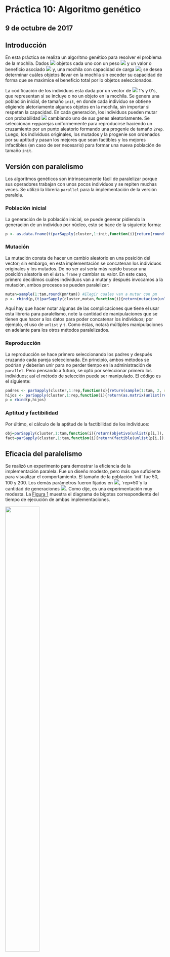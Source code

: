 # Práctica 10: Algoritmo genético
## 9 de octubre de 2017

## Introducción
<p align="justified">
En esta práctica se realiza un algoritmo genético para resolver el problema de la mochila. Dados <img src="http://latex.codecogs.com/svg.latex?n" border="0"/> objetos cada uno con un peso <img src="http://latex.codecogs.com/svg.latex?p_i" border="0"/> y un valor o beneficio asociado <img src="http://latex.codecogs.com/svg.latex?v_i" border="0"/> y, una mochila con capacidad de carga <img src="http://latex.codecogs.com/svg.latex?P" border="0"/>; se desea determinar cuáles objetos llevar en la mochila sin exceder su capacidad de forma que se maximice el beneficio total por lo objetos seleccionados.

La codificación de los individuos esta dada por un vector de <img src="http://latex.codecogs.com/svg.latex?n" border="0"/> 1's y 0's, que representan si se incluye o no un objeto en la mochila. Se genera una población inicial, de tamaño `init`, en donde cada individuo se obtiene eligiendo aletoriamente algunos objetos en la mochila, sin importar si respetan la capacidad. En cada generación, los individuos pueden mutar con probabilidad <img src="http://latex.codecogs.com/svg.latex?p_m" border="0"/> cambiando uno de sus genes aleatoriamente. Se seleccionan `rep`parejas uniformemente para reproducirse haciendo un cruzamiento por un punto aleatorio formando una progenie de tamaño `2rep`. Luego, los individuos originales, los mutados y la progenie son ordenados por su aptitud y pasan los mejores que sean factibles y los mejores infactibles (en caso de ser necesario) para formar una nueva población de tamaño `init`.
</p>

## Versión con paralelismo
Los algoritmos genéticos son intrinsecamente fácil de paralelizar porque sus operadores trabajan con unos pocos individuos y se repiten muchas veces. Se utilizó la libreria `parallel` para la implementación de la versión paralela. 

### Población inicial
La  generación de la población inicial, se puede generar pidiendo la generación de un individuo por núcleo, esto se hace de la siguiente forma:
```R
p <- as.data.frame(t(parSapply(cluster,1:init,function(i){return(round(runif(n)))})))
```

### Mutación
La mutación consta de hacer un cambio aleatorio en una posición del vector; sin embargo, en esta implementación se concatenan los individuos originales y los mutados. De no ser así sería más rapido buscar una posición aleatoria en el `data.frame` y cambiar su valor. En este caso, primero decidimos cuáles individuos van a mutar y después invocamos a la mutación, ambos procesos se pueden paralelizar:

```R
mutan=sample(1:tam,round(pm*tam)) #Elegir cuales van a mutar con pm
p <- rbind(p,(t(parSapply(cluster,mutan,function(i){return(mutacion(unlist(p[i,]), n))}))))
```
Aquí hay que hacer notar algunas de las complicaciones que tiene el usar esta librería para paralelismo, note la cantidad de manipulaciones que se tienen que hacer a los datos para poder concatenar los individuos; por ejemplo, el uso de `unlist` y `t`. Como éstas, notará múltiples manipulaciones en adelante para los otros métodos paralelizados.


### Reproducción
La reproducción se hace primero seleccionando los padres y después cruzando cada pareja seleccionada. En principio, ambos métodos se podrían y deberían unir para no perder tiempo en la administración de `parallel`. Pero pensando a futuro, se optó por seleccionar primero los individuos; así el método de selección puede ser manipulado. El código es el siguiente:

```R
padres <- parSapply(cluster,1:rep,function(x){return(sample(1:tam, 2, replace=FALSE))}) #selección de padres        
hijos <- parSapply(cluster,1:rep,function(i){return(as.matrix(unlist(reproduccion(p[padres[1,i],], p[padres[2,i],], n)),ncol=n))})
p = rbind(p,hijos)
```

### Aptitud y factibilidad
Por último, el cálculo de la aptitud de la factibilidad de los individuos:
```R
obj=parSapply(cluster,1:tam,function(i){return(objetivo(unlist(p[i,]), valores))})
fact=parSapply(cluster,1:tam,function(i){return(factible(unlist(p[i,]), pesos, capacidad))})
```
 
## Eficacia del paralelismo
<p align="justified">
Se realizó un experimento para demostrar la eficiencia de la implementación paralela. Fue un diseño modesto, pero más que suficiente para visualizar el comportamiento. El tamaño de la población `init` fue 50, 100 y 200. Los demás parámetros fueron fijados en <img src="http://latex.codecogs.com/svg.latex?p_m=0.05" border="0"/>, `rep=50`y la cantidad de generaciones <img src="http://latex.codecogs.com/svg.latex?t_{\max}=50" border="0"/>. Como dije, es una experimentación muy modesta. La <a href="#fig1">Figura 1</a> muestra el diagrama de bigotes correspondiente del tiempo de ejecución de ambas implementaciones.
</p>

<p align="center">
<div id="fig1" style="width:300px; height=200px">
<img src="https://github.com/eduardovaldesga/SimulacionSistemas/blob/master/p10/secuencialParalelo1.png" height="60%" width="60%"/><br>
<b>Figura 1.</b> Comparación de implementación secuencial y paralelo de AG.
</div>
</p>

<p align="justified">
 Los resultados son notorios aún y cuando se están considerando esfuerzos muy pequeños. El tiempo de ejecución promedio de la implementación secuencial es de 82.84 segundos contra 3.71 segundos del caso paralelo.  
 </p>
 
 
 ## Reto 1: Selección por ruleta 
 El primer reto consta de cambiar el método de selección de los individuos a reproducirse. El método de selección por ruleta consta de asignar una probabilidad de selección a cada padre que dependa directamente de su aptitud o valor objetivo. La forma clásica de hacerlo es transformar el vector de aptitudes a un vector de probabilidades, dividiendo la aptitud de cada individuo entre la aptitud total de la población. Así, un padre con mejor aptitud, tiene mayor probabilidad de ser seleccionado. Este método de selección, al igual que el de torneo,  imitan en cierta medida un comportamiento evolutivo natural. En R, implementar esto es muy sencillo, basta con introducir la nueva distribución de probabilidad con el parámetro `prob` de `sample`. 
 
 Para probar la eficacia del método de selección se desarrolla experimentación variando todos los parámetros del algoritmo genético: 
 <ul>
 <li> Tamaño de la población: 500 y 1000</li>
 <li> Cantidad de generaciones: 200 y 300</li>
 <li> Probabilidad de mutación: 0.05 y 0.1</li>
 <li> Cantidad de parejas de padres a reproducrise (multiplicado por tamaño de población): 0.1 y 0.25 </li>
 </ul>

<p align="justified">
Para cada tratamiento se realizaron diez réplicas. Se decidió tomar estos niveles para los factores antes mencionados con el fin de encontrar variabilidad en la respuesta, pues nose quiere decantar por un método de selección que sea mejor para cierto valor de estos parámetros. Por cada réplica se utiliza la misma población inicial para ambos casos. Cabe recordar que la hipótesis que se desea probar  es si hay diferencia al cambiar el método de selección, por tanto se utiliza como factor la interacción de todos los parámetros mencionados. En la <a href="#fig2"> Figura 2</a> aparece el diagrama de bigotes correspondiente, en el eje horizontal está la interacción de los factores. Note que existe un comportamiento muy similar en los resultados para ambos métodos de selección. Una prueba de Wilcoxon nos indica que no hay diferencia significativa con un valor-<img src="http://latex.codecogs.com/svg.latex?p" border="0"/> de 0.466. 
  </p>
<p align="center">
<div id="fig2" style="width:300px; height=200px">
<img src="https://github.com/eduardovaldesga/SimulacionSistemas/blob/master/p10/AjusteParametros.png" height="100%" width="100%"/><br>
<b>Figura 2.</b> Eficacia del método de selección por ruleta.
</div>
</p>

Como medio más ilustrativo, se siguió la evolución de una población de individuos para ver su desempeño. Consideramos como punto de partida la misma población inicial y desde ahí se calculó el incumbente en cada generación utilizando los dos diferentes métodos de selección. Los resultados pueden verse en la <a href="#fig3">Figura 3</a>; en negro, aparece la evolución cuando no se considera el método por ruleta y en rojo, cuando si se considera. La linea verde corresponde al valor objetivo óptimo.

 </p>
<p align="center">
<div id="fig3" style="width:300px; height=200px">
<img src="https://github.com/eduardovaldesga/SimulacionSistemas/blob/master/p10/R1.png" height="100%" width="100%"/><br>
<b>Figura 3.</b> Desempeño de ambos métodos de selección durante la evolución.
</div>
</p>
Observe como aunque se observa una mejora más rápida del método de selección por ruleta, al final no hay una diferencia apreciable en el incumbente; razón por la cuál no se encontró diferencia significativa. Una explicación gráfica del porqué se muestra en la <a href="#fig4">Figura 4</a> en donde se graficó la distribución de probabilidad para la selección en cada generación. En otras palabras, se grafican los valores de la ruleta, los datos se ordenan en decrecientemente por su valor objetivo para verlo claramente. En rojo se muestra la densidad de los valores objetivo de la población.

 </p>
<p align="center">
<div id="fig4" style="width:300px; height=200px">
<img src="https://github.com/eduardovaldesga/SimulacionSistemas/blob/master/p10/R1_Ruleta.gif" height="60%" width="60%"/><br>
<b>Figura 4.</b> Evolución de la ruleta de selección y densidad de los objetivos.
</div>
</p>

Note como la distribución se va asemejando cada vez mas a la uniforme, haciendo que en las últimas generaciones ambos métodos sean equivalentes. La razón de que sea uniforme al final puede verse en la densidad de los valores objetivos; tras el paso de las generaciones, los individuos se van pareciendo cada vez más entre sí, dando lugar a un fenómeno conocido como deriva genética. Esto puede apreciarse en la forma en que aumenta la curtosis de la densidad pues gran parte de los individuos son el mismo (teniendo un mismo valor objetivo y una misma probabilidad de ser seleccionados). La densidad también nos sirve para ver en el hecho de la deriva genética como van apareciendo óptimos locales como pequeñas cimas; en otras palabras, estamos hablando de poca diversidad de soluciones.

## Ajuste de parámetros
Una de las razones por las que la prueba estadística nos dice que no importa el método de selección es porque se pudo haber hecho experimentación sobre valores de los parámetros que no conducen diferencias. Algo que sí podemos notar en la <a href="#fig2"> Figura 2</a> es como hay configuraciones que ayudan al algoritmo a acercarse al valor óptimo. Si logramos acercarnos más al óptimo y en este punto la prueba sigue diciendo que no hay diferencia significativa entre los métodos de selcción entonces tendríamos una justificación más aceptable.

Para estimar cuál es la mejor configuración y deducir un camino en el que se observaría un mejor comportamiento, se hacen pruebas de Kruskal y Wallis para cada factor (parámetro) que nos indiquen si éstos influyen estadísticamente en el valor objetivo obtenido. El <a href="#tab1"> Cuadro 1</a> muestra los valores-<img src="http://latex.codecogs.com/svg.latex?p" border="0"/> correspondientes a cada prueba. 

<div>
<table>
  <tr>
    <th>Parámetro / Método de selección</th>
    <th>Sin ruleta</th>
    <th>Con ruleta</th>
  </tr>
  <tr>
    <td>Tamaño de población</td>
    <td>*</td>
    <td>0.0011</td>
  </tr>
  <tr>
    <td>Probabilidad de mutación</td>
    <td>0.0663</td>
    <td>0.2885</td>
  </tr>
  <tr>
    <td>Porcentaje de parejas de padres seleccionadas</td>
    <td>0.0234</td>
    <td>0.0041</td>
  </tr>
  <tr>
    <td>Número de generaciones</td>
    <td>0.3658</td>
    <td>0.0063</td>
  </tr> 
</table>
 <b>Cuadro 1.</b> Resultados de pruebas estadísticas para significancia de parámetros.
</div>

Donde el símbolo * significa un valor-<img src="http://latex.codecogs.com/svg.latex?p" border="0"/> de <img src="http://latex.codecogs.com/svg.latex?1.817\times10^{-5}" border="0"/>. Para ambos métodos de selección, el tamaño de la población y la cantidad de parejas seleccionadas para reproducirse son estadíticamente significativos. Los otros dos factores tienen significancia contrapuesta en cada caso. Haciendo uso de la los valores de las medianas de cada nivel y del diagrama de bigotes de la <a href="#fig5">Figura 2</a>, elegimos como una buena configuración la de tamaño de población 1000, probabilidad de mutación 0.1, cantidad de parejas 0.1 y número de generaciones 300. Además se analiza el caso de aumentar el tamaño de población y disminuir la cantidad de parejas seleccionadas pues hacia allá apunta (al menos por el momento) que el algoritmo tiene mejor desempeño.

 ## Reto 2: Método de supervivencia por ruleta
 <p align="justified">
 El segundo reto consta de extender la ruleta para seleccionar a los individuos que pasen a la siguiente generación; es decir, ahora la probabilidad de supervivencia es proporcional al valor objetivo. Aquí se hace la consideración de que primero se pasan los <img src="http://latex.codecogs.com/svg.latex?k" border="0"/> mejores individuos y los restantes se seleccionan de acuerdo a la ruleta. Esto para asegurar que los mejores individuos pasen a la siguiente generación. 
 
Los valores objetivo de las soluciones infactibles son escalados para que el mejor de los infactibles no supere al peor de los factibles. Con esta idea, las soluciones infactibles pueden pasar a la siguiente generación, pero con poca probabilidad. El código es el siguiente:

```R
elite <- order(-p[, (n + 2)], -p[, (n + 1)])[1:init]
#penalizar a los infactibles
f.min=min(obj[fact])
nf.max=max(obj[!fact])
#se penaliza para que el mejor infactible este al 20% del peor factible
obj[!fact]=max(obj[!fact]-(nf.max-f.min*0.8),0)

#agregar k mejores
mantener=elite[1:floor(k*init)]

obj2=obj[setdiff(1:tam,mantener)]

ruleta=obj2/sum(obj2)
mantener <- c(mantener,sample(setdiff(1:tam,mantener),init-length(mantener),replace = FALSE,prob=ruleta))
p <- p[mantener,]
tam <- dim(p)[1]
assert(tam == init)
#reactualizar ruleta para la seleccion
ruleta=obj[mantener]/sum(obj[mantener])
factibles <- p[p$fact == TRUE,]
            ```


 
 Para medir la eficacia de la supervivencia por ruleta se realizó un experimento en donde, considerando el ajuste de parámetros previo, se consideraron los siguientes valores de los parámetros:
 </p>
 
 <ul>
 <li> Tamaño de población: 2000 y 3000</li>
 <li> Probabilidad de mutación: 0.1 </li>
 <li> Numero de parejas: 0.05 y 0.1 </li>
 <li> Número de generaciones: 300 </li>
 <li> Número de soluciones elite (<img src="http://latex.codecogs.com/svg.latex?k" border="0"/>): 0.05 y 0.1 </li>
 </ul>
 
 <p align="justified">
 La <a href="#fig5">Figura 5</a> muestra los diagramas de bigotes correspondientes al experimento con diez réplicas en cada tratamiento. El valor de <img src="http://latex.codecogs.com/svg.latex?k" border="0"/>, se utiliza sólo como variabilidad en la prueba pues no es un parámetro comparable. Aprovechando e intentando salir de dudas en la conclusión del Reto 1, se analizó también el caso del algoritmo original. En verde, aparecen los resultados cuando no se utiliza ruleta en la selección; en rojo, cuando se utiliza selección por ruleta y; en azul, el caso en que hay selección y supervivencia por ruleta.
</p>
<p align="center">
<div id="fig5" style="width:300px; height=200px">
<img src="https://github.com/eduardovaldesga/SimulacionSistemas/blob/master/p10/BoxplotSupervivencia.png" height="100%" width="100%"/><br>
<b>Figura 5.</b> Diagrama de bigotes para ambos métodos de supervivencia.
</div>
<p align="justified">
Note que no hay mucha diferencia entre los métodos de selección (para reproducción) y una prueba de Wilcoxon con un valor-<img src="http://latex.codecogs.com/svg.latex?p" border="0"/> de 0.41 justifica nuestra observación.

Respecto al método de supervivencia si se nota una clara mejora en la calidad de las soluciones, la cuál es justificada por una prueba estadística homóloga. De paso, podemos ver fácilmente como la mejor configuración de parámetros encontrada es con una población de tamaño 3000, 10% de parejas selccionadas para cruzamiento y, de acuerdo a una prueba de Kruskall y Wallis, un valor de <img src="http://latex.codecogs.com/svg.latex?k" border="0"/> de 0.1, correspondiente al 10% de individuos elite pasados de generación a generación.
 
 La <a href="#fig6">Figura 6</a> muestra la evolución del incumbente cuando se utiliza la supervivencia por ruleta (en rojo) y cuando no (en negro).
 </p>
<p align="center">
<div id="fig6" style="width:300px; height=200px">
<img src="https://github.com/eduardovaldesga/SimulacionSistemas/blob/master/p10/R2.png" height="100%" width="100%"/><br>
<b>Figura 6.</b> Desempeño del algoritmo con supervivencia por ruleta.
</div>

Note como la supervivencia por ruleta permite llegar a la solución óptima desde casi la mitad de la evolución, el caso de selección elitista (sin ruleta) tuvo un rápido acercamiento pero se quedó atorado en un óptimo local. Una vez más se aprecia como seleccionar soluciones que no sean tan buenas nos permite llegar a un futuro a mejores soluciones que con una selección completamente voraz.

Por último, se incluye los cambios de la densidad de valores objetivo durante la evolución. Por visualización éstos fueron escalados y no se muestran su valores en el eje horizontal (véase <a href="#fig7">Figura 7</a>). Note como en el caso en el que se permite supervivencia por ruleta la densidad se carga  a la derecha, decantando la deriva genética hacia la solución óptima y se aprecia una mayor variedad de soluciones; además, se aprecia e pico a la izquierda formado por las soluciones infactibles. En el caso de no usar supervivencia por ruleta, la deriva se atoró en un óptimo local con una curtósis muy alta (en el centro), aunque si se acercó a la solución óptima como ya vimos.

<p align="center">
<div id="fig7" style="width:300px; height=200px">
<img src="https://github.com/eduardovaldesga/SimulacionSistemas/blob/master/p10/R2_SinRuleta.gif" height="45%" width="45%"/>
 <img src="https://github.com/eduardovaldesga/SimulacionSistemas/blob/master/p10/R2_ConRuleta.gif" height="45%" width="45%"/>
 <br>
<b>Figura 7.</b> Desempeño del algoritmo con supervivencia por ruleta.
</div>

</p>
